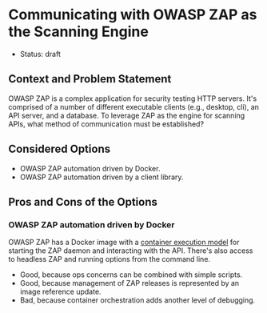 # Communicating with OWASP ZAP as the Scanning Engine

- Status: draft

## Context and Problem Statement

OWASP ZAP is a complex application for security testing HTTP servers. It's
comprised of a number of different executable clients (e.g., desktop, cli), an
API server, and a database. To leverage ZAP as the engine for scanning APIs, what
method of communication must be established?

## Considered Options

- OWASP ZAP automation driven by Docker.
- OWASP ZAP automation driven by a client library.

## Pros and Cons of the Options

### OWASP ZAP automation driven by Docker

OWASP ZAP has a Docker image with a
[container execution model](https://www.zaproxy.org/docs/docker/about/) for
starting the ZAP daemon and interacting with the API. There's also access to
headless ZAP and running options from the command line.

- Good, because ops concerns can be combined with simple scripts.
- Good, because management of ZAP releases is represented by an image reference
  update.
- Bad, because container orchestration adds another level of debugging.

<!-- ### OWASP ZAP automation driven by a client library -->
<!-- ## Decision Outcome -->
